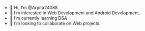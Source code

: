 - 👋 Hi, I’m @Arpita24088
- 👀 I’m interested in Web Development and Android Development.
- 🌱 I’m currently learning DSA 
- 💞️ I’m looking to collaborate on Web projects.


<!---
Arpita24088/Arpita24088 is a ✨ special ✨ repository because its `README.md` (this file) appears on your GitHub profile.
You can click the Preview link to take a look at your changes.
--->
